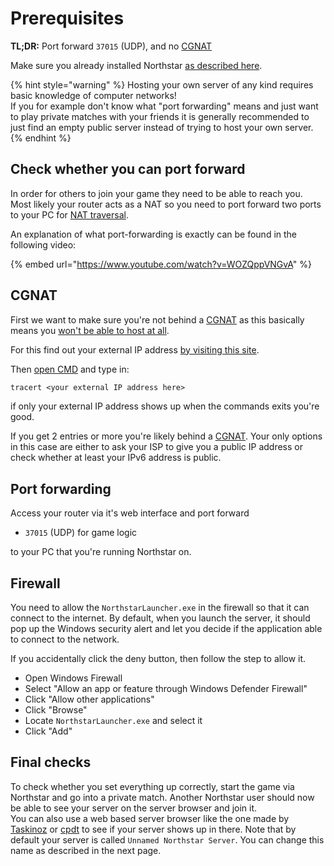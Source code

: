 # Prerequisites

**TL;DR:** Port forward `37015` (UDP), and no [CGNAT](prerequisites.md#cgnat)

Make sure you already installed Northstar [as described here](../installing-northstar/basic-setup.md).

{% hint style="warning" %}
Hosting your own server of any kind requires basic knowledge of computer networks!\
If you for example don't know what "port forwarding" means and just want to play private matches with your friends it is generally recommended to just find an empty public server instead of trying to host your own server.
{% endhint %}

## Check whether you can port forward

In order for others to join your game they need to be able to reach you. Most likely your router acts as a NAT so you need to port forward two ports to your PC for [NAT traversal](https://en.wikipedia.org/wiki/NAT\_traversal).

An explanation of what port-forwarding is exactly can be found in the following video:

{% embed url="https://www.youtube.com/watch?v=WOZQppVNGvA" %}

## CGNAT

First we want to make sure you're not behind a [CGNAT](https://en.wikipedia.org/wiki/Carrier-grade\_NAT) as this basically means you [won't be able to host at all](https://en.wikipedia.org/wiki/Carrier-grade_NAT#Disadvantages).

For this find out your external IP address [by visiting this site](https://www.whatsmyip.org).

Then [open CMD](https://www.lifewire.com/how-to-open-command-prompt-2618089#toc-open-command-prompt-in-windows-10) and type in:

```txt
tracert <your external IP address here>
```

if only your external IP address shows up when the commands exits you're good.

If you get 2 entries or more you're likely behind a [CGNAT](https://en.wikipedia.org/wiki/Carrier-grade\_NAT). Your only options in this case are either to ask your ISP to give you a public IP address or check whether at least your IPv6 address is public.

## Port forwarding

Access your router via it's web interface and port forward

* `37015` (UDP) for game logic

to your PC that you're running Northstar on.

## Firewall

You need to allow the `NorthstarLauncher.exe` in the firewall so that it can connect to the internet. By default, when you launch the server, it should pop up the Windows security alert and let you decide if the application able to connect to the network.

If you accidentally click the deny button, then follow the step to allow it.

* Open Windows Firewall
* Select "Allow an app or feature through Windows Defender Firewall"
* Click "Allow other applications"
* Click "Browse"
* Locate `NorthstarLauncher.exe` and select it
* Click "Add"

## Final checks

To check whether you set everything up correctly, start the game via Northstar and go into a private match. Another Northstar user should now be able to see your server on the server browser and join it.\
You can also use a web based server browser like the one made by [Taskinoz](https://taskinoz.com/northstar/) or [cpdt](https://cpdt.dev/northstar/) to see if your server shows up in there.
Note that by default your server is called `Unnamed Northstar Server`. You can change this name as described in the next page.